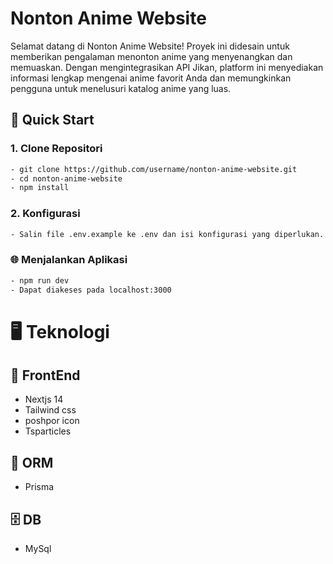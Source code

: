 # Nonton Anime Website

Selamat datang di Nonton Anime Website! Proyek ini didesain untuk memberikan pengalaman menonton anime yang menyenangkan dan memuaskan.
Dengan mengintegrasikan API Jikan, platform ini menyediakan informasi lengkap mengenai anime favorit Anda dan memungkinkan pengguna untuk menelusuri katalog anime yang luas.

## 🚀 Quick Start

### 1. Clone Repositori

```bash
- git clone https://github.com/username/nonton-anime-website.git
- cd nonton-anime-website
- npm install
```
### 2. Konfigurasi
```bash
- Salin file .env.example ke .env dan isi konfigurasi yang diperlukan.

```
### 🌐 Menjalankan Aplikasi
```bash
- npm run dev
- Dapat diakeses pada localhost:3000
```

# 🖥 Teknologi
## 🚀 FrontEnd 
- Nextjs 14
- Tailwind css
- poshpor icon
- Tsparticles

## 🔺 ORM 
- Prisma

## 🗄 DB 
- MySql
